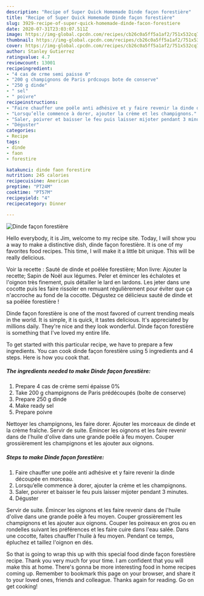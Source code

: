 ```yaml
---
description: "Recipe of Super Quick Homemade Dinde façon forestière"
title: "Recipe of Super Quick Homemade Dinde façon forestière"
slug: 3929-recipe-of-super-quick-homemade-dinde-facon-forestiere
date: 2020-07-31T23:03:07.511Z
image: https://img-global.cpcdn.com/recipes/cb26c0a5ff5a1af2/751x532cq70/dinde-facon-forestiere-photo-principale-de-la-recette.jpg
thumbnail: https://img-global.cpcdn.com/recipes/cb26c0a5ff5a1af2/751x532cq70/dinde-facon-forestiere-photo-principale-de-la-recette.jpg
cover: https://img-global.cpcdn.com/recipes/cb26c0a5ff5a1af2/751x532cq70/dinde-facon-forestiere-photo-principale-de-la-recette.jpg
author: Stanley Gutierrez
ratingvalue: 4.7
reviewcount: 13001
recipeingredient:
- "4 cas de crme semi paisse 0"
- "200 g champignons de Paris prdcoups bote de conserve"
- "250 g dinde"
- " sel"
- " poivre"
recipeinstructions:
- "Faire chauffer une poêle anti adhésive et y faire revenir la dinde découpée en morceau."
- "Lorsqu’elle commence à dorer, ajouter la crème et les champignons."
- "Saler, poivrer et baisser le feu puis laisser mijoter pendant 3 minutes."
- "Déguster"
categories:
- Recipe
tags:
- dinde
- faon
- forestire

katakunci: dinde faon forestire 
nutrition: 245 calories
recipecuisine: American
preptime: "PT24M"
cooktime: "PT57M"
recipeyield: "4"
recipecategory: Dinner

---
```



![Dinde façon forestière](https://img-global.cpcdn.com/recipes/cb26c0a5ff5a1af2/751x532cq70/dinde-facon-forestiere-photo-principale-de-la-recette.jpg)

Hello everybody, it is Jim, welcome to my recipe site. Today, I will show you a way to make a distinctive dish, dinde façon forestière. It is one of my favorites food recipes. This time, I will make it a little bit unique. This will be really delicious.

Voir la recette : Sauté de dinde et poêlée forestière; Mon livre: Ajouter la recette; Sapin de Noël aux légumes. Peler et émincer les échalotes et l&#39;oignon très finement, puis détailler le lard en lardons. Les jeter dans une cocotte puis les faire rissoler en remuant régulièrement pour éviter que ça n&#39;accroche au fond de la cocotte. Dégustez ce délicieux sauté de dinde et sa poêlée forestière !

Dinde façon forestière is one of the most favored of current trending meals in the world. It is simple, it is quick, it tastes delicious. It's appreciated by millions daily. They're nice and they look wonderful. Dinde façon forestière is something that I've loved my entire life.


To get started with this particular recipe, we have to prepare a few ingredients. You can cook dinde façon forestière using 5 ingredients and 4 steps. Here is how you cook that.

<!--inarticleads1-->

##### The ingredients needed to make Dinde façon forestière:

1. Prepare 4 cas de crème semi épaisse 0%
1. Take 200 g champignons de Paris prédécoupés (boîte de conserve)
1. Prepare 250 g dinde
1. Make ready  sel
1. Prepare  poivre


Nettoyer les champignons, les faire dorer. Ajouter les morceaux de dinde et la crème fraîche. Servir de suite. Émincer les oignons et les faire revenir dans de l&#39;huile d&#39;olive dans une grande poêle à feu moyen. Couper grossièrement les champignons et les ajouter aux oignons. 

<!--inarticleads2-->

##### Steps to make Dinde façon forestière:

1. Faire chauffer une poêle anti adhésive et y faire revenir la dinde découpée en morceau.
1. Lorsqu’elle commence à dorer, ajouter la crème et les champignons.
1. Saler, poivrer et baisser le feu puis laisser mijoter pendant 3 minutes.
1. Déguster


Servir de suite. Émincer les oignons et les faire revenir dans de l&#39;huile d&#39;olive dans une grande poêle à feu moyen. Couper grossièrement les champignons et les ajouter aux oignons. Couper les poireaux en gros ou en rondelles suivant les préférences et les faire cuire dans l&#39;eau salée. Dans une cocotte, faites chauffer l&#39;huile à feu moyen. Pendant ce temps, épluchez et taillez l&#39;oignon en dés. 

So that is going to wrap this up with this special food dinde façon forestière recipe. Thank you very much for your time. I am confident that you will make this at home. There's gonna be more interesting food in home recipes coming up. Remember to bookmark this page on your browser, and share it to your loved ones, friends and colleague. Thanks again for reading. Go on get cooking!
